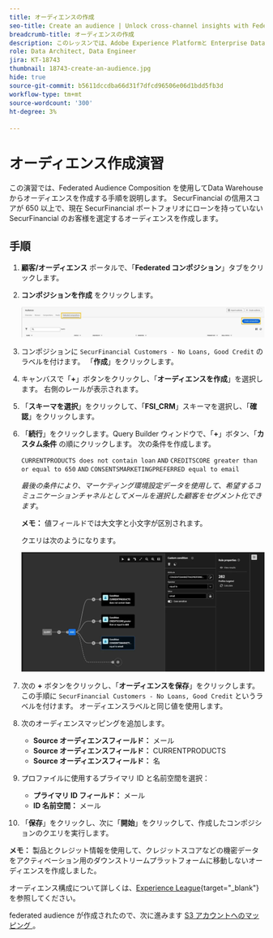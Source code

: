 ```yaml
---
title: オーディエンスの作成
seo-title: Create an audience | Unlock cross-channel insights with Federated Audience Composition
breadcrumb-title: オーディエンスの作成
description: このレッスンでは、Adobe Experience Platformと Enterprise Data Warehouseの間の接続を設定して、Federated Audience Composition を有効にします。
role: Data Architect, Data Engineer
jira: KT-18743
thumbnail: 18743-create-an-audience.jpg
hide: true
source-git-commit: b5611dccdba66d31f7dfcd96506e06d1bdd5fb3d
workflow-type: tm+mt
source-wordcount: '300'
ht-degree: 3%

---
```



# オーディエンス作成演習

この演習では、Federated Audience Composition を使用してData Warehouseからオーディエンスを作成する手順を説明します。 SecurFinancial の信用スコアが 650 以上で、現在 SecurFinancial ポートフォリオにローンを持っていない SecurFinancial のお客様を選定するオーディエンスを作成します。

## 手順

1. **顧客/オーディエンス** ポータルで、「**Federated コンポジション**」タブをクリックします。
2. **コンポジションを作成** をクリックします。

   ![create-composition](assets/create-composition.png)

3. コンポジションに `SecurFinancial Customers - No Loans, Good Credit` のラベルを付けます。 「**作成**」をクリックします。

4. キャンバスで「**+**」ボタンをクリックし、「**オーディエンスを作成**」を選択します。 右側のレールが表示されます。

5. 「**スキーマを選択**」をクリックして、「**FSI_CRM**」スキーマを選択し、「**確認**」をクリックします。

6. 「**続行**」をクリックします。Query Builder ウィンドウで、「**+**」ボタン、「**カスタム条件** の順にクリックします。 次の条件を作成します。

   `CURRENTPRODUCTS does not contain loan`
   `AND`
   `CREDITSCORE greater than or equal to 650`
   `AND`
   `CONSENTSMARKETINGPREFERRED equal to email`

   *最後の条件により、マーケティング環境設定データを使用して、希望するコミュニケーションチャネルとしてメールを選択した顧客をセグメント化できます*。

   **メモ：** 値フィールドでは大文字と小文字が区別されます。

   クエリは次のようになります。

   ![query-builder](assets/query-builder.png)

7. 次の **+** ボタンをクリックし、「**オーディエンスを保存**」をクリックします。 この手順に `SecurFinancial Customers - No Loans, Good Credit` というラベルを付けます。 オーディエンスラベルと同じ値を使用します。

8. 次のオーディエンスマッピングを追加します。

   - **Source オーディエンスフィールド：** メール
   - **Source オーディエンスフィールド：** CURRENTPRODUCTS
   - **Source オーディエンスフィールド：** 名

9. プロファイルに使用するプライマリ ID と名前空間を選択：

   - **プライマリ ID フィールド：** メール
   - **ID 名前空間：** メール

10. 「**保存**」をクリックし、次に「**開始**」をクリックして、作成したコンポジションのクエリを実行します。

**メモ：** 製品とクレジット情報を使用して、クレジットスコアなどの機密データをアクティベーション用のダウンストリームプラットフォームに移動しないオーディエンスを作成しました。

オーディエンス構成について詳しくは、[Experience League](https://experienceleague.adobe.com/en/docs/federated-audience-composition/using/compositions/create-composition/create-composition){target="_blank"} を参照してください。

federated audience が作成されたので、次に進みます [S3 アカウントへのマッピング ](map-federated-audience-to-s3.md)。
